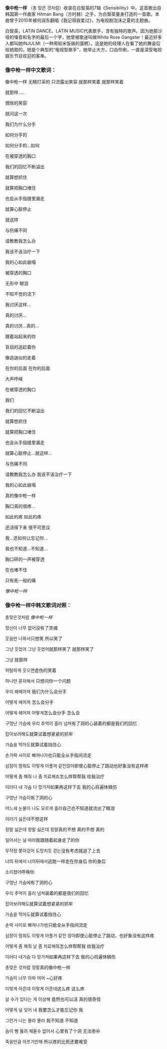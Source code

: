 

**像中枪一样** （총 맞은 것처럼）收录在白智英的7辑《Sensibility》中。这首歌出自韩国第一作曲家 Hitman
Bang（方时赫）之手，为白智英量身打造的一首歌。本曲曾于2010年被何润东翻唱《我记得我爱过》，为电视剧泡沫之夏的主题曲。

白智英，LATIN DANCE、LATIN MUSIC代表歌手，含有独特的歌声。因为她那沙哑的嗓音和名字的最后一个字，她曾被歌迷叫做White Rose
Gangster！最近好多人都叫她INJULMI（一种用软米饭做的蛋糕）。这是她的经理人在看了她的舞姿后给她取的。她是个典型的“电视型歌手”，她举止大方，口齿伶俐，一直是深受电视娱乐节目欢迎的客串。

### 像中枪一样中文歌词：

像中枪一样 无精打采的 只流露出笑容 就那样笑着 就那样笑着

就那样.....

惆怅的笑容

就问这一次

我们为什么分手

如何分手的

如何分手的...如何

在被穿透的胸口

我们的回忆不断溢出

就算想抓住

就算把胸口堵住

也会从手指缝里漏走

就算心脏停止

就这样

与伤痛不同

请教教我怎么办

我该不该治疗一下

我的心如此崩塌

被穿透的胸口

无形中 眼泪

不知不觉的流下

我讨厌这样...

真的讨厌...

真的讨厌...真的...

跟着站起来的你

盲目的追赶着你

像逃遄似的走着

在你的后面 在你的后面

大声呼喊

在被穿透的胸口

我们

我们的回忆不断溢出

就算想抓住

就算把胸口堵住

也会从手指缝里漏走

就算心脏停止...就这样...

与伤痛不同

请教教我怎么办 我该不该治疗一下

我的心如此崩塌

真的像中枪一样

胸口真的很疼...

如此的疼 如此的疼

还活得下来 很不可思议

我...还如何让忘记你...

我也不知道...不知道...

胸口砰的一声被穿透

在也堵不住

只有死一般的痛

_像中枪一样_

### 像中枪一样中韩文歌词对照：

총맞은것처럼 _像中枪一样_

정신이 너무 없어没有了灵魂

웃음만 나와서只想笑 所以笑了

그냥 웃었어 그냥 웃었어就那样笑了 就那样笑了

그냥 就那样

허탈하게 웃으면虚伪的笑着

하나만 묻자해서 只想问你一个问题

우리 왜헤어져 我们为什么会分手

어떻게 헤어져 怎么会分手

어떻게 헤어져 어떻게怎么会分手 怎么会

구멍난 가슴에 우리 추억이 흘러 넘쳐有了洞的心装着的都是我们的回忆

잡아보려해도就算试着想紧紧的抓牢

가슴을 막아도就算试着挡住心

손가락 사이로 빠져나가也只能全从手指间流走

심장이 멈춰도 이렇게 아플꺼 같진않아即使心脏停止了跳动也好象没有这样疼

어떻게 좀 해줘 나 좀 치료해죠怎么样帮帮我 给我治疗

이러다 내 가슴 다 망가져如果再这样下去 我的心将遍体鳞伤

구멍난 가슴이有了洞的心

어느새 눈물이 나도 모르게 흘러自己也不知道就流出了眼泪

이러기 싫은데不想这样

정말 싫은데 정말 싫은데 정말真的不想 真的不想 真的

일어서는 널 따라我跟随着起身走了的你

무작정 쫓아갔어 도망치듯 걷는没有考虑就追了上去

너의 뒤에서 너의뒤에서逃跑一样走在你身后 你的身后

소리쳤어呼唤你

구멍난 가슴에有了洞的心

우리 추억이 흘러 넘쳐装着的都是我们的回忆

잡아보려해도就算试着想紧紧的抓牢

가슴을 막아도就算试着挡住心

손락 사이로 빠져나가也只能全从手指间流走

심장이 멈춰도 이렇게 아플거 같진 않아即使心脏停止了跳动，也好象没有这样疼

어떻게 좀 해줘 날 좀 치료해줘怎么样帮帮我 给我治疗

이러다 내가슴 다 망가져如果再这样下去 我的心将遍体鳞伤

총맞은 것처럼 정말真的像中枪一样

가슴이 너무 아파 어어 ~心好疼

이렇게 아픈데 이렇게 아픈데这么疼 这么疼

살 수가 있다는 게 이상해 竟然也可以活 真的很奇怪

어떻게 널 잊어 내 我要怎么才能忘记你 我

그런거 나는 몰라 몰라 我不知道 不知道

슴이 뻥 뚫려 채울수 없어서 心里有了个洞 无法弥补

죽을만큼 아프기만해 所以疼的比死还要难受

